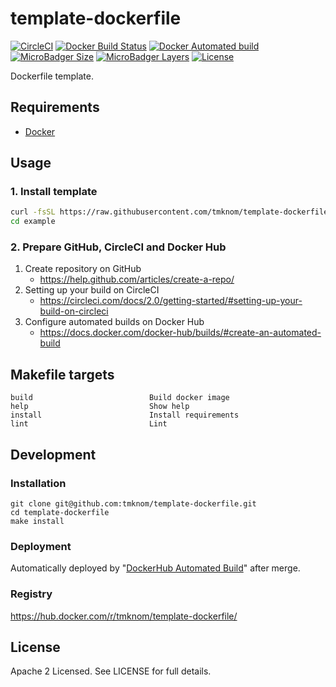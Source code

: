 # template-dockerfile

[![CircleCI](https://circleci.com/gh/tmknom/template-dockerfile.svg?style=svg)](https://circleci.com/gh/tmknom/template-dockerfile)
[![Docker Build Status](https://img.shields.io/docker/build/tmknom/template-dockerfile.svg)](https://hub.docker.com/r/tmknom/template-dockerfile/builds/)
[![Docker Automated build](https://img.shields.io/docker/automated/tmknom/template-dockerfile.svg)](https://hub.docker.com/r/tmknom/template-dockerfile/)
[![MicroBadger Size](https://img.shields.io/microbadger/image-size/tmknom/template-dockerfile.svg)](https://microbadger.com/images/tmknom/template-dockerfile)
[![MicroBadger Layers](https://img.shields.io/microbadger/layers/tmknom/template-dockerfile.svg)](https://microbadger.com/images/tmknom/template-dockerfile)
[![License](https://img.shields.io/github/license/tmknom/template-dockerfile.svg)](https://opensource.org/licenses/Apache-2.0)

Dockerfile template.

## Requirements

- [Docker](https://www.docker.com/)

## Usage

### 1. Install template

```sh
curl -fsSL https://raw.githubusercontent.com/tmknom/template-dockerfile/master/install | sh -s example
cd example
```

### 2. Prepare GitHub, CircleCI and Docker Hub

1. Create repository on GitHub
    - <https://help.github.com/articles/create-a-repo/>
2. Setting up your build on CircleCI
    - <https://circleci.com/docs/2.0/getting-started/#setting-up-your-build-on-circleci>
3. Configure automated builds on Docker Hub
    - <https://docs.docker.com/docker-hub/builds/#create-an-automated-build>

## Makefile targets

```text
build                          Build docker image
help                           Show help
install                        Install requirements
lint                           Lint
```

## Development

### Installation

```shell
git clone git@github.com:tmknom/template-dockerfile.git
cd template-dockerfile
make install
```

### Deployment

Automatically deployed by "[DockerHub Automated Build](https://docs.docker.com/docker-hub/builds/)" after merge.

### Registry

<https://hub.docker.com/r/tmknom/template-dockerfile/>

## License

Apache 2 Licensed. See LICENSE for full details.
